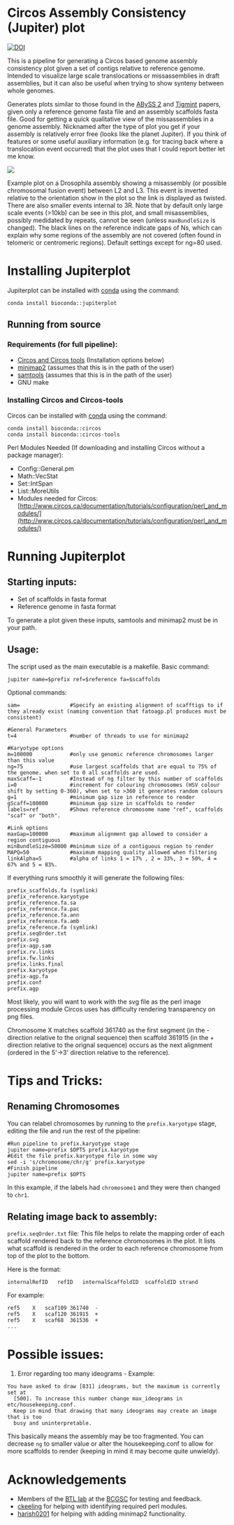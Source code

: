 Circos Assembly Consistency (Jupiter) plot
======================
[![DOI](https://zenodo.org/badge/83077852.svg)](https://zenodo.org/badge/latestdoi/83077852)

This is a pipeline for generating a Circos based genome assembly consistency plot given a set of contigs relative to reference genome. Intended to visualize large scale translocations or missassemblies in draft assemblies, but it can also be useful when trying to show synteny between whole genomes.

Generates plots similar to those found in the [ABySS 2](http://genome.cshlp.org/content/27/5/768) and [Tigmint](https://bmcbioinformatics.biomedcentral.com/articles/10.1186/s12859-018-2425-6) papers, given only a reference genome fasta file and an assembly scaffolds fasta file. Good for getting a quick qualitative view of the missassemblies in a genome assembly.
Nicknamed after the type of plot you get if your assembly is relatively error free (looks like the planet Jupiter). If you think of features or some useful auxiliary information (e.g. for tracing back where a translocation event occurred) that the plot uses that I could report better let me know. 

<img src="./dm.svg">

Example plot on a Drosophila assembly showing a misassembly (or possible chromosomal fusion event) between L2 and L3. This event is inverted relative to the orientation show in the plot so the link is displayed as twisted. There are also smaller events internal to 3R. Note that by default only large scale events (>10kb) can be see in this plot, and small misassemblies, possibly medidated by repeats, cannot be seen (unless `maxBundleSize` is changed). The black lines on the reference indicate gaps of Ns, which can explain why some regions of the assembly are not covered (often found in telomeric or centromeric regions). Default settings except for ng=80 used.

# Installing Jupiterplot

Jupiterplot can be installed with [conda](https://github.com/conda/conda) using the command:
```{bash}
conda install bioconda::jupiterplot
```
## Running from source

### Requirements (for full pipeline):
* [Circos and Circos tools](http://circos.ca/software/download/circos/) (Installation options below)
* [minimap2](https://github.com/lh3/minimap2) (assumes that this is in the path of the user)
* [samtools](https://github.com/samtools/samtools) (assumes that this is in the path of the user)
* GNU make

### Installing Circos and Circos-tools
Circos can be installed with [conda](https://github.com/conda/conda) using the command:
```{bash}
conda install bioconda::circos
conda install bioconda::circos-tools
```

Perl Modules Needed (If downloading and installing Circos without a package manager):
* Config::General.pm
* Math::VecStat
* Set::IntSpan
* List::MoreUtils
* Modules needed for Circos: [http://www.circos.ca/documentation/tutorials/configuration/perl_and_modules/](http://www.circos.ca/documentation/tutorials/configuration/perl_and_modules/)

# Running Jupiterplot
## Starting inputs:

* Set of scaffolds in fasta format
* Reference genome in fasta format

To generate a plot given these inputs, samtools and minimap2 must be in your path.

## Usage:
The script used as the main executable is a makefile.
Basic command:
```{bash}
jupiter name=$prefix ref=$reference fa=$scaffolds
```

Optional commands:
```
sam=                #Specify an existing alignment of scafftigs to if they already exist (naming convention that fatoagp.pl produces must be consistent)

#General Parameters
t=4                 #number of threads to use for minimap2

#Karyotype options
m=100000            #only use genomic reference chromosomes larger than this value
ng=75               #use largest scaffolds that are equal to 75% of the genome. when set to 0 all scaffolds are used.
maxScaff=-1         #Instead of ng filter by this number of scaffolds
i=0                 #increment for colouring chromosomes (HSV colour shift by setting 0-360), when set to >360 it generates random colours
g=1                 #minimum gap size in reference to render
gScaff=100000       #minimum gap size in scaffolds to render
labels=ref          #Shows reference chromosome name "ref", scaffolds "scaf" or "both".

#Link options
maxGap=100000       #maximum alignment gap allowed to consider a region contiguous
minBundleSize=50000 #minimum size of a contiguous region to render
MAPQ=50             #maximum mapping quality allowed when filtering
linkAlpha=5         #alpha of links 1 = 17% , 2 = 33%, 3 = 50%, 4 = 67% and 5 = 83%.

```

If everything runs smoothly it will generate the following files:
```
prefix_scaffolds.fa (symlink)
prefix_reference.karyotype
prefix_reference.fa.sa
prefix_reference.fa.pac
prefix_reference.fa.ann
prefix_reference.fa.amb
prefix_reference.fa (symlink)
prefix.seqOrder.txt
prefix.svg
prefix-agp.sam
prefix.rv.links
prefix.fw.links
prefix.links.final
prefix.karyotype
prefix-agp.fa
prefix.conf
prefix.agp
```

Most likely, you will want to work with the svg file as the perl image processing module Circos uses has difficulty rendering transparency on png files.

Chromosome X matches scaffold 361740 as the first segment (in the - direction relative to the orignal sequence) then scaffold 361915 (in the + direction relative to the orignal sequence) occurs as the next alignment (ordered in the 5'->3' direction relative to the reference). 

# Tips and Tricks:
## Renaming Chromosomes
You can relabel chromosomes by running to the `prefix.karyotype` stage, editing the file and run the rest of the pipeline:

```{bash}
#Run pipeline to prefix.karyotype stage
jupiter name=prefix $OPTS prefix.karyotype
#Edit the file prefix.karyotype file in some way
sed -i 's/chromosome/chr/g' prefix.karyotype
#Finish pipeline
jupiter name=prefix $OPTS
```

In this example, if the labels had `chromosome1` and they were then changed to `chr1`.

## Relating image back to assembly:
`prefix.seqOrder.txt` file:
This file helps to relate the mapping order of each scaffold rendered back to the reference chromosomes in the plot. It lists what scaffold is rendered in the order to each reference chromosome from top of the plot to the bottom.

Here is the format:
```
internalRefID	refID	internalScaffoldID	scaffoldID strand
```

For example:
```
ref5	X	scaf109	361740	-
ref5	X	scaf120	361915	+
ref5	X	scaf68	361536	+
...
```

# Possible issues:
 1. Error regarding too many ideograms - Example:
```
You have asked to draw [831] ideograms, but the maximum is currently set at
  [500]. To increase this number change max_ideograms in etc/housekeeping.conf.
  Keep in mind that drawing that many ideograms may create an image that is too
  busy and uninterpretable.
```
This basically means the assembly may be too fragmented. You can decrease `ng` to smaller value or alter the housekeeping.conf to allow for more scaffolds to render (keeping in mind it may become quite unwieldy).

# Acknowledgements
* Members of the [BTL lab](http://www.birollab.ca/) at the [BCGSC](https://github.com/bcgsc) for testing and feedback.
* [ckeeling](https://github.com/ckeeling) for helping with identifying required perl modules.
* [harish0201](https://github.com/harish0201) for helping with adding minimap2 functionality.
